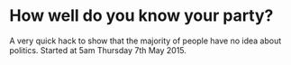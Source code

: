 How well do you know your party?
=========

A very quick hack to show that the majority of people have no idea about politics.
Started at 5am Thursday 7th May 2015.